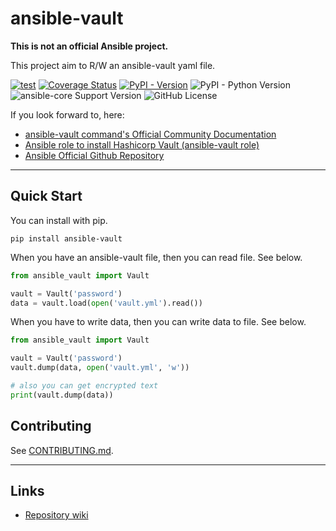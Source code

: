 # ansible-vault

**This is not an official Ansible project.**

This project aim to R/W an ansible-vault yaml file.

[![test](https://github.com/tomoh1r/ansible-vault/actions/workflows/test.yml/badge.svg?branch=master)](https://github.com/tomoh1r/ansible-vault/actions/workflows/test.yml)
[![Coverage Status](https://coveralls.io/repos/github/tomoh1r/ansible-vault/badge.svg?branch=master)](https://coveralls.io/github/tomoh1r/ansible-vault?branch=master)
[![PyPI - Version](https://img.shields.io/pypi/v/ansible-vault)](https://pypi.org/project/ansible-vault/)
![PyPI - Python Version](https://img.shields.io/pypi/pyversions/ansible-vault)
![ansible-core Support Version](https://img.shields.io/badge/misc-2.16%20%7C%202.17%20%7C%202.18-blue?label=ansible-core)
![GitHub License](https://img.shields.io/github/license/tomoh1r/ansible-vault)

If you look forward to, here:

* [ansible-vault command's Official Community Documentation](https://docs.ansible.com/ansible/latest/cli/ansible-vault.html)
* [Ansible role to install Hashicorp Vault (ansible-vault role)](https://github.com/ansible-community/ansible-vault)
* [Ansible Official Github Repository](https://github.com/ansible/ansible)

---

## Quick Start

You can install with pip.

```console
pip install ansible-vault
```

When you have an ansible-vault file, then you can read file. See below.

```python
from ansible_vault import Vault

vault = Vault('password')
data = vault.load(open('vault.yml').read())
```

When you have to write data, then you can write data to file. See below.

```python
from ansible_vault import Vault

vault = Vault('password')
vault.dump(data, open('vault.yml', 'w'))

# also you can get encrypted text
print(vault.dump(data))
```

## Contributing

See [CONTRIBUTING.md](https://github.com/tomoh1r/ansible-vault/blob/master/CONTRIBUTING.md).

---

## Links

* [Repository wiki](https://github.com/tomoh1r/ansible-vault/wiki)
